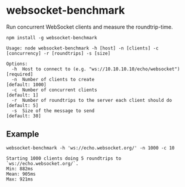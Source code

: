 # websocket-benchmark
Run concurrent WebSocket clients and measure the roundtrip-time.
```
npm install -g websocket-benchmark
```

```
Usage: node websocket-benchmark -h [host] -n [clients] -c [concurrency] -r [roundtrips] -s [size]

Options:
  -h  Host to connect to (e.g. "ws://10.10.10.10/echo/websocket")  [required]
  -n  Number of clients to create                                  [default: 1000]
  -c  Number of concurrent clients                                 [default: 1]
  -r  Number of roundtrips to the server each client should do     [default: 5]
  -s  Size of the message to send                                  [default: 30]
```

## Example
```
websocket-benchmark -h 'ws://echo.websocket.org/' -n 1000 -c 10
```

```
Starting 1000 clients doing 5 roundtrips to `ws://echo.websocket.org/`.
Min: 882ms
Mean: 905ms
Max: 921ms
```
